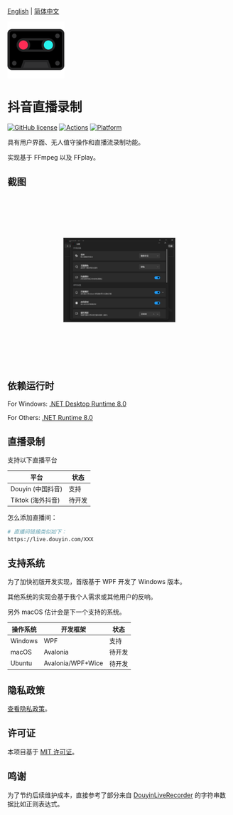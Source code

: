 [English](README.md) | [简体中文](README.zh-Hans.md)

<img src="branding/logo.png" />

# 抖音直播录制

[![GitHub license](https://img.shields.io/github/license/emako/TiktokLiveRec)](https://github.com/emako/TiktokLiveRec/blob/master/LICENSE) [![Actions](https://github.com/emako/TiktokLiveRec/actions/workflows/build.yml/badge.svg)](https://github.com/emako/TiktokLiveRec/actions/workflows/library.nuget.yml) [![Platform](https://img.shields.io/badge/platform-Windows-blue?logo=windowsxp&color=1E9BFA)](https://dotnet.microsoft.com/en-us/download/dotnet/latest/runtime)

具有用户界面、无人值守操作和直播流录制功能。

实现基于 FFmpeg 以及 FFplay。

## 截图

<img src="assets/image-20241113165448238.png" alt="image-20241113165448238" style="transform:scale(0.5);" />

## 依赖运行时

For Windows: [.NET Desktop Runtime 8.0](https://dotnet.microsoft.com/en-us/download/dotnet/8.0)

For Others: [.NET Runtime 8.0](https://dotnet.microsoft.com/en-us/download/dotnet/8.0)

## 直播录制

支持以下直播平台

| 平台              | 状态   |
| ----------------- | ------ |
| Douyin (中国抖音) | 支持   |
| Tiktok (海外抖音) | 待开发 |

怎么添加直播间：

```bash
# 直播间链接类似如下：
https://live.douyin.com/XXX
```

## 支持系统

为了加快初版开发实现，首版基于 WPF 开发了 Windows 版本。

其他系统的实现会基于我个人需求或其他用户的反响。

另外 macOS 估计会是下一个支持的系统。

| 操作系统 | 开发框架          | 状态   |
| -------- | ----------------- | ------ |
| Windows  | WPF               | 支持   |
| macOS    | Avalonia          | 待开发 |
| Ubuntu   | Avalonia/WPF+Wice | 待开发 |

## 隐私政策

[查看隐私政策](PrivacyPolicy.zh-Hans.md)。

## 许可证

本项目基于 [MIT 许可证](LICENSE)。

## 鸣谢

为了节约后续维护成本，直接参考了部分来自 [DouyinLiveRecorder](https://github.com/ihmily/DouyinLiveRecorder) 的字符串数据比如正则表达式。